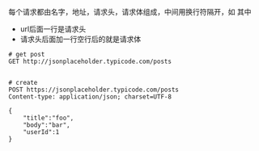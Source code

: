 每个请求都由名字，地址，请求头，请求体组成，中间用换行符隔开，如
其中
- url后面一行是请求头
- 请求头后面加一行空行后的就是请求体

```
# get post
GET http://jsonplaceholder.typicode.com/posts


# create
POST https://jsonplaceholder.typicode.com/posts
Content-type: application/json; charset=UTF-8

{
	"title":"foo",
	"body":"bar",
	"userId":1
}
```
